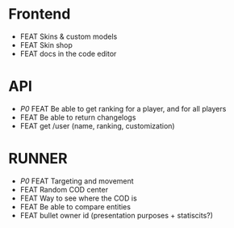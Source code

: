 # Frontend

- FEAT Skins & custom models
- FEAT Skin shop
- FEAT docs in the code editor

# API

- _P0_ FEAT Be able to get ranking for a player, and for all players
- FEAT Be able to return changelogs
- FEAT get /user (name, ranking, customization)

# RUNNER

- _P0_ FEAT Targeting and movement
- FEAT Random COD center
- FEAT Way to see where the COD is
- FEAT Be able to compare entities
- FEAT bullet owner id (presentation purposes + statiscits?)
